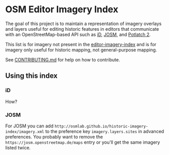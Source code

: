 # OSM Editor Imagery Index

The goal of this project is to maintain a representation of imagery 
overlays and layers useful for editing historic features in editors 
that communicate with an OpenStreetMap-based API such as
[iD](https://github.com/systemed/iD), [JOSM](http://josm.openstreetmap.de/), 
and [Potlatch 2](https://github.com/systemed/potlatch2).

This list is for imagery not present in the [editor-imagery-index](https://github.com/osmlab/editor-imagery-index) and is for imagery only useful for historic mapping, not general-purpose mapping.

See [CONTRIBUTING.md](CONTRIBUTING.md) for help on how to contribute.

## Using this index

### iD
How?

### JOSM

For JOSM you can add `http://osmlab.github.io/historic-imagery-index/imagery.xml` 
to the preference key `imagery.layers.sites` in advanced preferences. You probably
want to remove the `https://josm.openstreetmap.de/maps` entry or you'll get the 
same imagery listed twice.
